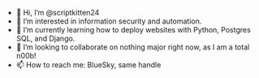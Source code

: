 - 👋 Hi, I’m @scriptkitten24
- 👀 I’m interested in information security and automation.
- 🌱 I’m currently learning how to deploy websites with Python, Postgres SQL, and Django.
- 💞️ I’m looking to collaborate on nothing major right now, as I am a total n00b!
- 📫 How to reach me: BlueSky, same handle

<!---
scriptkitten24/scriptkitten24 is a ✨ special ✨ repository because its `README.md` (this file) appears on your GitHub profile.
You can click the Preview link to take a look at your changes.
--->
